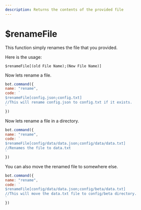 ```yaml
---
description: Returns the contents of the provided file
---
```


# $renameFile

This function simply renames the file that you provided.

Here is the usage:

```text
$renameFile[(old File Name);(New File Name)]
```

Now lets rename a file.

```javascript
bot.command({
name: "rename",
code: `
$renameFile[config.json;config.txt]
//This will rename config.json to config.txt if it exists.
`
})
```

Now lets rename a file in a directory.

```javascript
bot.command({
name: "rename",
code: `
$renameFile[config/data/data.json;config/data/data.txt]
//Renames the file to data.txt
`
})
```

You can also move the renamed file to somewhere else. 
```javascript
bot.command({
name: "rename",
code: `
$renameFile[config/data/data.json;config/beta/data.txt]
//This will move the data.txt file to config/beta directory.
`
})
```
